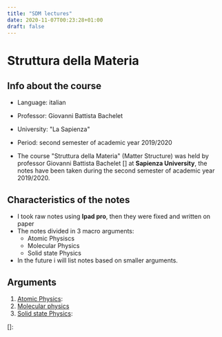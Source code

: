 ```yaml
---
title: "SDM lectures"
date: 2020-11-07T00:23:28+01:00
draft: false
---
```



# Struttura della Materia

## Info about the course

* Language: italian

* Professor: Giovanni Battista Bachelet

* University: "La Sapienza"

* Period: second semester of academic year 2019/2020

* The course "Struttura della Materia" (Matter Structure) was held by professor Giovanni Battista Bachelet [] at **Sapienza University**, the notes have been taken during the second semester of academic year 2019/2020.

## Characteristics of the notes

- I took raw notes using **Ipad pro**, then they were fixed and written on paper 
- The notes divided in 3 macro arguments: 
    * Atomic Physiscs
    * Molecular Physics
    * Solid state Physics
- In the future i will list notes based on smaller arguments.


## Arguments

1. [Atomic Physics](/SDM_lectures/Atomica.pdf):
2. [Molecular physics](/SDM_lectures/molecolare.pdf)
3. [Solid state Physics](/SDM_lectures/solidi.pdf):

[]: []()